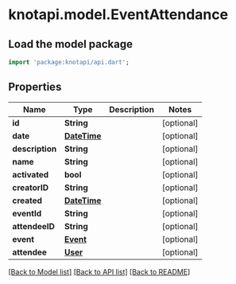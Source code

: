 # knotapi.model.EventAttendance

## Load the model package
```dart
import 'package:knotapi/api.dart';
```

## Properties
Name | Type | Description | Notes
------------ | ------------- | ------------- | -------------
**id** | **String** |  | [optional] 
**date** | [**DateTime**](DateTime.md) |  | [optional] 
**description** | **String** |  | [optional] 
**name** | **String** |  | [optional] 
**activated** | **bool** |  | [optional] 
**creatorID** | **String** |  | [optional] 
**created** | [**DateTime**](DateTime.md) |  | [optional] 
**eventId** | **String** |  | [optional] 
**attendeeID** | **String** |  | [optional] 
**event** | [**Event**](Event.md) |  | [optional] 
**attendee** | [**User**](User.md) |  | [optional] 

[[Back to Model list]](../README.md#documentation-for-models) [[Back to API list]](../README.md#documentation-for-api-endpoints) [[Back to README]](../README.md)


